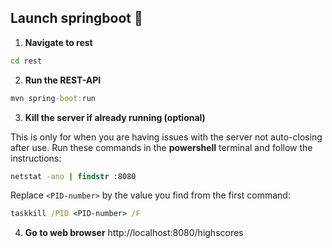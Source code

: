 ## Launch springboot 🚀

1. **Navigate to rest**

```cmd
cd rest
```

2. **Run the REST-API**

```cmd
mvn spring-boot:run
```

3. **Kill the server if already running (optional)**

This is only for when you are having issues with the server not auto-closing after use. Run these commands in the **powershell** terminal and follow the instructions:

```cmd
netstat -ano | findstr :8080
```

Replace `<PID-number>` by the value you find from the first command:

```cmd
taskkill /PID <PID-number> /F
```

4. **Go to web browser**
   http://localhost:8080/highscores
